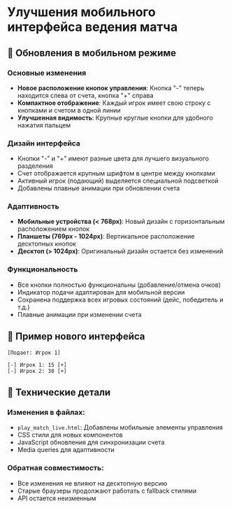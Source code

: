 # Улучшения мобильного интерфейса ведения матча

## 📱 Обновления в мобильном режиме

### Основные изменения
- **Новое расположение кнопок управления**: Кнопка "-" теперь находится слева от счета, кнопка "+" справа
- **Компактное отображение**: Каждый игрок имеет свою строку с кнопками и счетом в одной линии
- **Улучшенная видимость**: Крупные круглые кнопки для удобного нажатия пальцем

### Дизайн интерфейса
- Кнопки "-" и "+" имеют разные цвета для лучшего визуального разделения
- Счет отображается крупным шрифтом в центре между кнопками
- Активный игрок (подающий) выделяется специальной подсветкой
- Добавлены плавные анимации при обновлении счета

### Адаптивность
- **Мобильные устройства (< 768px)**: Новый дизайн с горизонтальным расположением кнопок
- **Планшеты (769px - 1024px)**: Вертикальное расположение десктопных кнопок
- **Десктоп (> 1024px)**: Оригинальный дизайн остается без изменений

### Функциональность
- Все кнопки полностью функциональны (добавление/отмена очков)
- Индикатор подачи адаптирован для мобильной версии
- Сохранена поддержка всех игровых состояний (дейс, победитель и т.д.)
- Плавные анимации при изменении счета

## 🎯 Пример нового интерфейса

```
[Подает: Игрок 1]

[-] Игрок 1: 15 [+]
[-] Игрок 2: 30 [+]
```

## 🔧 Технические детали

### Изменения в файлах:
- `play_match_live.html`: Добавлены мобильные элементы управления
- CSS стили для новых компонентов
- JavaScript обновления для синхронизации счета
- Media queries для адаптивности

### Обратная совместимость:
- Все изменения не влияют на десктопную версию
- Старые браузеры продолжают работать с fallback стилями
- API остается неизменным
